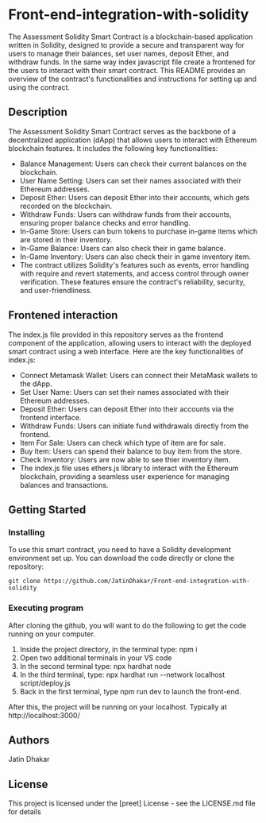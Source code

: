 # Front-end-integration-with-solidity

The Assessment Solidity Smart Contract is a blockchain-based application written in Solidity, designed to provide a secure and transparent way for users to manage their balances, set user names, deposit Ether, and withdraw funds. In the same way index javascript file create a frontened for the users to interact with their smart contract.
This README provides an overview of the contract's functionalities and instructions for setting up and using the contract.

## Description

The Assessment Solidity Smart Contract serves as the backbone of a decentralized application (dApp) that allows users to interact with Ethereum blockchain features. It includes the following key functionalities:

* Balance Management: Users can check their current balances on the blockchain.
* User Name Setting: Users can set their names associated with their Ethereum addresses.
* Deposit Ether: Users can deposit Ether into their accounts, which gets recorded on the blockchain.
* Withdraw Funds: Users can withdraw funds from their accounts, ensuring proper balance checks and error handling.
* In-Game Store: Users can burn tokens to purchase in-game items which are stored in their inventory.
* In-Game Balance: Users can also check their in game balance.
* In-Game Inventory: Users can also check their in game inventory item.
* The contract utilizes Solidity's features such as events, error handling with require and revert statements, and access control through owner verification. These features ensure the contract's reliability, security, and user-friendliness.

## Frontened interaction
The index.js file provided in this repository serves as the frontend component of the application, allowing users to interact with the deployed smart contract using a web interface. Here are the key functionalities of index.js:

* Connect Metamask Wallet: Users can connect their MetaMask wallets to the dApp.
* Set User Name: Users can set their names associated with their Ethereum addresses.
* Deposit Ether: Users can deposit Ether into their accounts via the frontend interface.
* Withdraw Funds: Users can initiate fund withdrawals directly from the frontend.
* Item For Sale: Users can check which type of item are for sale.
* Buy Item: Users can spend their balance to buy item from the store.
* Check Inventory: Users are now able to see thier inventory item.
* The index.js file uses ethers.js library to interact with the Ethereum blockchain, providing a seamless user experience for managing balances and transactions.

## Getting Started

### Installing

To use this smart contract, you need to have a Solidity development environment set up. You can download the code directly or clone the repository:
```
git clone https://github.com/JatinDhakar/Front-end-integration-with-solidity
```
### Executing program

After cloning the github, you will want to do the following to get the code running on your computer.

1. Inside the project directory, in the terminal type: npm i
2. Open two additional terminals in your VS code
3. In the second terminal type: npx hardhat node
4. In the third terminal, type: npx hardhat run --network localhost script/deploy.js
5. Back in the first terminal, type npm run dev to launch the front-end.

After this, the project will be running on your localhost. 
Typically at http://localhost:3000/


## Authors

Jatin Dhakar

## License

This project is licensed under the [preet] License - see the LICENSE.md file for details
